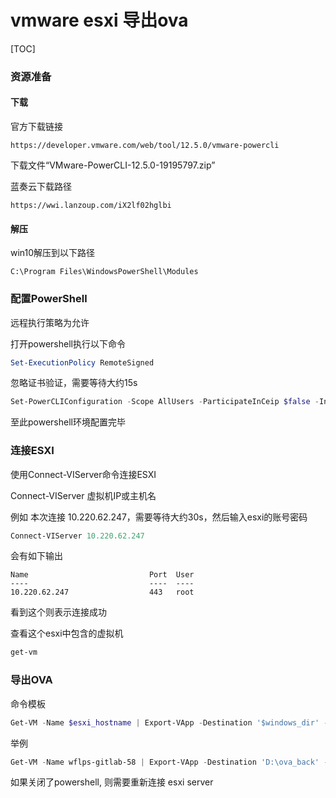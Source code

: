 # vmware esxi 导出ova

[TOC]

### 资源准备

#### 下载

官方下载链接

```
https://developer.vmware.com/web/tool/12.5.0/vmware-powercli
```

下载文件“VMware-PowerCLI-12.5.0-19195797.zip”

蓝奏云下载路径

```
https://wwi.lanzoup.com/iX2lf02hglbi
```

#### 解压

win10解压到以下路径

```
C:\Program Files\WindowsPowerShell\Modules
```

### 配置PowerShell

远程执行策略为允许

打开powershell执行以下命令

```powershell
Set-ExecutionPolicy RemoteSigned
```

忽略证书验证，需要等待大约15s

```powershell
Set-PowerCLIConfiguration -Scope AllUsers -ParticipateInCeip $false -InvalidCertificateAction Ignore
```

至此powershell环境配置完毕

### 连接ESXI

使用Connect-VIServer命令连接ESXI

Connect-VIServer 虚拟机IP或主机名

例如 本次连接 10.220.62.247，需要等待大约30s，然后输入esxi的账号密码

```powershell
Connect-VIServer 10.220.62.247
```

会有如下输出

```
Name                           Port  User
----                           ----  ----
10.220.62.247                  443   root
```

看到这个则表示连接成功

查看这个esxi中包含的虚拟机

```powershell
get-vm
```

### 导出OVA

命令模板

```powershell
Get-VM -Name $esxi_hostname | Export-VApp -Destination '$windows_dir' -Format OVA
```

举例

```powershell
Get-VM -Name wflps-gitlab-58 | Export-VApp -Destination 'D:\ova_back' -Format OVA
```

如果关闭了powershell, 则需要重新连接 esxi server